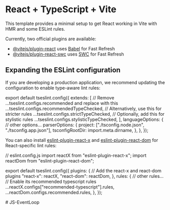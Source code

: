 # React + TypeScript + Vite

This template provides a minimal setup to get React working in Vite with HMR and some ESLint rules.

Currently, two official plugins are available:

- [@vitejs/plugin-react](https://github.com/vitejs/vite-plugin-react/blob/main/packages/plugin-react/README.md) uses [Babel](https://babeljs.io/) for Fast Refresh
- [@vitejs/plugin-react-swc](https://github.com/vitejs/vite-plugin-react-swc) uses [SWC](https://swc.rs/) for Fast Refresh

## Expanding the ESLint configuration

If you are developing a production application, we recommend updating the configuration to enable type-aware lint rules:

export default tseslint.config({
extends: [
// Remove ...tseslint.configs.recommended and replace with this
...tseslint.configs.recommendedTypeChecked,
// Alternatively, use this for stricter rules
...tseslint.configs.strictTypeChecked,
// Optionally, add this for stylistic rules
...tseslint.configs.stylisticTypeChecked,
],
languageOptions: {
// other options...
parserOptions: {
project: ["./tsconfig.node.json", "./tsconfig.app.json"],
tsconfigRootDir: import.meta.dirname,
},
},
});

You can also install [eslint-plugin-react-x](https://github.com/Rel1cx/eslint-react/tree/main/packages/plugins/eslint-plugin-react-x) and [eslint-plugin-react-dom](https://github.com/Rel1cx/eslint-react/tree/main/packages/plugins/eslint-plugin-react-dom) for React-specific lint rules:

// eslint.config.js
import reactX from "eslint-plugin-react-x";
import reactDom from "eslint-plugin-react-dom";

export default tseslint.config({
plugins: {
// Add the react-x and react-dom plugins
"react-x": reactX,
"react-dom": reactDom,
},
rules: {
// other rules...
// Enable its recommended typescript rules
...reactX.configs["recommended-typescript"].rules,
...reactDom.configs.recommended.rules,
},
});

#   J S - E v e n t L o o p 
 
 
